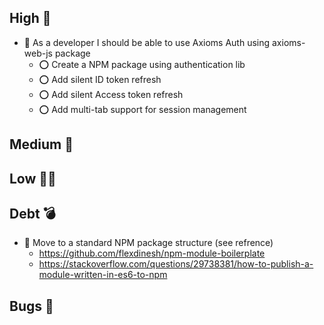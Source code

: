 ## High 🚀

- 📌 As a developer I should be able to use Axioms Auth using axioms-web-js package
  - ⭕ Create a NPM package using authentication lib
  - ⭕ Add silent ID token refresh
  - ⭕ Add silent Access token refresh
  - ⭕ Add multi-tab support for session management
  
## Medium 🚄

## Low 🚴‍♀️

## Debt 💣
- 📌 Move to a standard NPM package structure (see refrence)
  - https://github.com/flexdinesh/npm-module-boilerplate
  - https://stackoverflow.com/questions/29738381/how-to-publish-a-module-written-in-es6-to-npm

## Bugs 🐞
